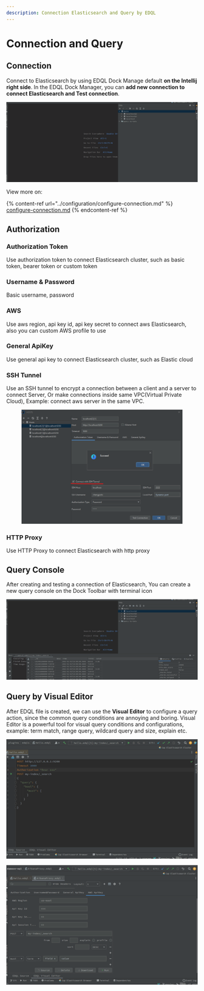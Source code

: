 ```yaml
---
description: Connection Elasticsearch and Query by EDQL
---
```


# Connection and Query

## Connection

Connect to Elasticsearch by using EDQL Dock Manage default **on the Intellij right side**. In the EDQL Dock Manager, you can **add new connection to connect Elasticsearch and Test connection**.

![](/.gitbook/assets/new-connection.gif)

View more on:

{% content-ref url="../configuration/configure-connection.md" %}
[configure-connection.md](../configuration/configure-connection.md)
{% endcontent-ref %}

## Authorization

### Authorization Token

Use authorization token to connect Elasticsearch cluster, such as basic token, bearer token or custom token

### Username & Password

Basic username, password

### AWS

Use aws region, api key id, api key secret to connect aws Elasticsearch, also you can custom AWS profile to use

### General ApiKey

Use general api key to connect Elasticsearch cluster, such as Elastic cloud

### SSH Tunnel

Use an SSH tunnel to encrypt a connection between a client and a server to connect Server, Or make connections inside same VPC(Virtual Private Cloud), Example: connect aws server in the same VPC.

<figure><img src="/.gitbook/assets/ssh-tunnel.png" alt=""><figcaption></figcaption></figure>

### HTTP Proxy

Use HTTP Proxy to connect Elasticsearch with http proxy

## Query Console

After creating and testing a connection of Elasticsearch, You can create a new query console on the Dock Toolbar with terminal icon

![](/.gitbook/assets/query-console.gif)

## Query by Visual Editor

After EDQL file is created, we can use the **Visual Editor** to configure a query action, since the common query conditions are annoying and boring. Visual Editor is a powerful tool for visual query conditions and configurations, example: term match, range query, wildcard query and size, explain etc.

![](/.gitbook/assets/configure-by-dashboard.gif)

![](/.gitbook/assets/new-visual.gif)
